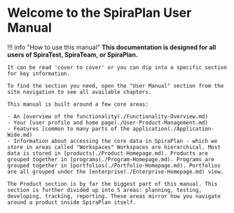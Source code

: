 # Welcome to the SpiraPlan User Manual

!!! info "How to use this manual"
    **This documentation is designed for all users of SpiraTest, SpiraTeam, or SpiraPlan.**

    It can be read 'cover to cover' or you can dip into a specific section for key information.   

    To find the section you need, open the "User Manual" section from the site navigation to see all available chapters.

    This manual is built around a few core areas:
    
    - An [overview of the functionality(./Functionality-Overview.md)
    - Your [user profile and home page(./User-Product-Management.md)
    - Features [common to many parts of the application(./Application-Wide.md)
    - Information about accessing the core data in SpiraPlan - which we store in areas called "Workspaces" Workspaces are hierarchical. Most data is stored in [products(./Product-Homepage.md). Products are grouped together in [programs(./Program-Homepage.md). Programs are grouped together in [portfolios(./Portfolio-Homepage.md). Portfolios are all grouped under the [enterprise(./Enterprise-Homepage.md) view.

    The Product section is by far the biggest part of this manual. This section is further divided up into 5 areas: planning, testing, developing, tracking, reporting. These areas mirror how you navigate around a product inside SpiraPlan itself.
